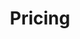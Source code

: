---
title: "Pricing"
Bg_image: "/images/featue-bg.jpg"
description: "this is meta description"
menu:
  main:
    parent: pages
    name: Pricing
    weight: 620
layout: pricing
---